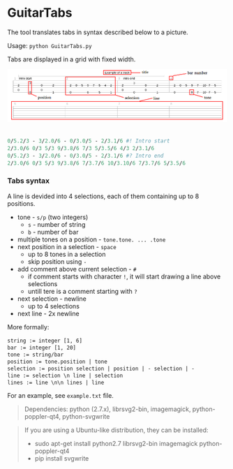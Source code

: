 # GuitarTabs
The tool translates tabs in syntax described below to a picture.

Usage: `python GuitarTabs.py`

Tabs are displayed in a grid with fixed width. 

<div align="center">
  <img src="https://raw.githubusercontent.com/mathooo/GuitarTabs/master/pics/front.png"><br><br>
</div>

```perl
0/5.2/3 - 3/2.0/6 - 0/3.0/5 - 2/3.1/6 #! Intro start
2/3.0/6 0/3 5/3 9/3.8/6 7/3 5/3.5/6 4/3 2/3.1/6
0/5.2/3 - 3/2.0/6 - 0/3.0/5 - 2/3.1/6 #? Intro end
2/3.0/6 0/3 5/3 9/3.8/6 7/3.7/6 10/3.10/6 7/3.7/6 5/3.5/6
```

### Tabs syntax

A line is devided into 4 selections, each of them containing up to 8 positions.

* tone - `s/p` (two integers)
	* `s` - number of string
	* `b` - number of bar
* multiple tones on a position - `tone.tone. ... .tone`
* next position in a selection - `space`
	* up to 8 tones in a selection
	* skip position using `-`
* add comment above current selection - `#`
	* if comment starts with character `!`, it will start drawing a line above selections
	* untill tere is a comment starting with `?`
* next selection - newline
	* up to 4 selections
* next line - 2x newline

More formally:

```
string := integer [1, 6]
bar := integer [1, 20]
tone := string/bar
position := tone.position | tone
selection := position selection | position | - selection | -
line := selection \n line | selection
lines := line \n\n lines | line
```

For an example, see `example.txt` file.

> Dependencies:
> python (2.7.x), librsvg2-bin, imagemagick, python-poppler-qt4, python-svgwrite

> If you are using a Ubuntu-like distribution, they can be installed:
> * sudo apt-get install python2.7 librsvg2-bin imagemagick python-poppler-qt4
> * pip install svgwrite
